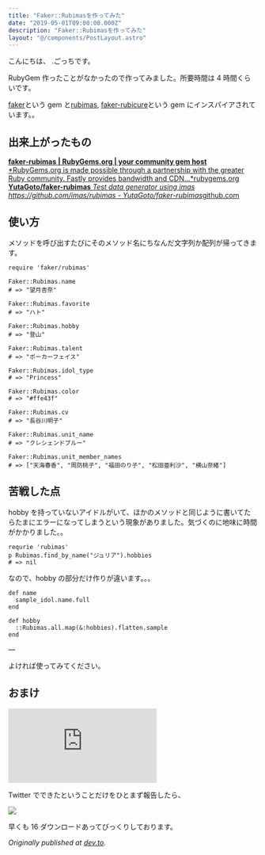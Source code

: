 ```yaml
---
title: "Faker::Rubimasを作ってみた"
date: "2019-05-01T09:00:00.000Z"
description: "Faker::Rubimasを作ってみた"
layout: "@/components/PostLayout.astro"
---
```


こんにちは、 .ごっちです。

RubyGem 作ったことがなかったので作ってみました。所要時間は 4 時間くらいです。

[faker](https://rubygems.org/gems/faker)という gem と[rubimas](https://rubygems.org/gems/rubimas), [faker-rubicure](https://rubygems.org/gems/faker-precure)という gem にインスパイアされています。。

## 出来上がったもの

[**faker-rubimas | RubyGems.org | your community gem host**
*RubyGems.org is made possible through a partnership with the greater Ruby community. Fastly provides bandwidth and CDN…*rubygems.org](https://rubygems.org/gems/faker-rubimas)
[**YutaGoto/faker-rubimas**
*Test data generator using imas https://github.com/imas/rubimas - YutaGoto/faker-rubimas*github.com](https://github.com/YutaGoto/faker-rubimas)

## 使い方

メソッドを呼び出すたびにそのメソッド名にちなんだ文字列か配列が帰ってきます。

    require 'faker/rubimas'

    Faker::Rubimas.name
    # => "望月杏奈"

    Faker::Rubimas.favorite
    # => "ハト"

    Faker::Rubimas.hobby
    # => "登山"

    Faker::Rubimas.talent
    # => "ポーカーフェイス"

    Faker::Rubimas.idol_type
    # => "Princess"

    Faker::Rubimas.color
    # => "#ffe43f"

    Faker::Rubimas.cv
    # => "長谷川明子"

    Faker::Rubimas.unit_name
    # => "クレシェンドブルー"

    Faker::Rubimas.unit_member_names
    # => ["天海春香", "周防桃子", "福田のり子", "松田亜利沙", "横山奈緒"]

## 苦戦した点

hobby を持っていないアイドルがいて、ほかのメソッドと同じように書いてたらたまにエラーになってしまうという現象がありました。気づくのに地味に時間がかかりました。。

    requrie 'rubimas'
    p Rubimas.find_by_name("ジュリア").hobbies
    # => nil

なので、hobby の部分だけ作りが違います。。。

    def name
      sample_idol.name.full
    end

    def hobby
      ::Rubimas.all.map(&:hobbies).flatten.sample
    end

—

よければ使ってみてください。

## おまけ

<iframe src="https://medium.com/media/1014119300ec60626c71a754bc2e0077" frameborder=0></iframe>

Twitter でできたということだけをひとまず報告したら、

![](https://cdn-images-1.medium.com/max/2000/0*E9YPAtW9YFkZdEWK.png)

早くも 16 ダウンロードあってびっくりしております。

_Originally published at [dev.to](https://dev.to/yutagoto/fakerrubimas-4idd)._

